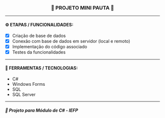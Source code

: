 <h3 align="center"> 
  🚧 PROJETO MINI PAUTA 🚧
</h3>

---
#### ⚙️ ETAPAS / FUNCIONALIDADES:

- [x] Criação de base de dados
- [x] Conexão com base de dados em servidor (local e remoto)
- [x] Implementação do código associado
- [x] Testes da funcionalidades

---
#### 🔧 FERRAMENTAS / TECNOLOGIAS:

- C#
- Windows Forms 
- SQL
- SQL Server

---
##### 📖 Projeto para Módulo de C# - IEFP
